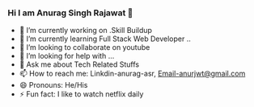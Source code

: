 ### Hi I am Anurag Singh Rajawat 👋





- 🔭 I’m currently working on .Skill Buildup
- 🌱 I’m currently learning Full Stack Web Developer ..
- 👯 I’m looking to collaborate on youtube
- 🤔 I’m looking for help with ...
- 💬 Ask me about Tech Related Stuffs
- 📫 How to reach me: Linkdin-anurag-asr, Email-anurjwt@gmail.com
- 😄 Pronouns: He/His
- ⚡ Fun fact: I like to watch netflix daily

